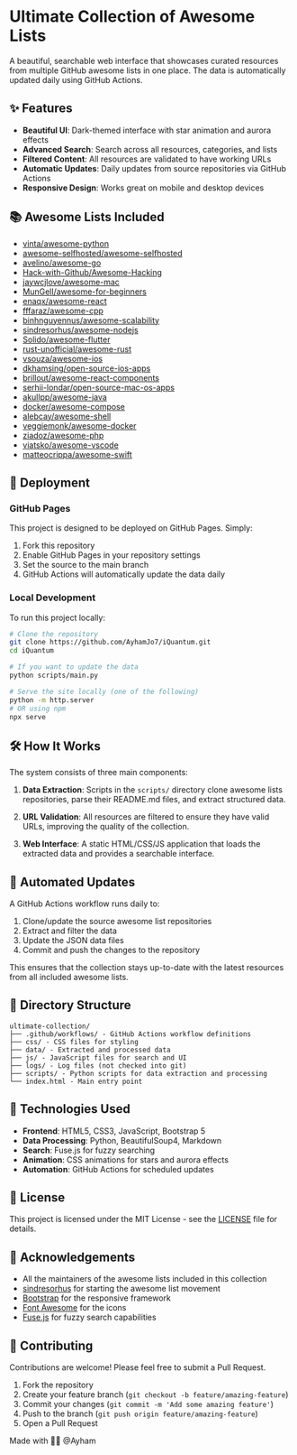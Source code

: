 # Ultimate Collection of Awesome Lists

A beautiful, searchable web interface that showcases curated resources from multiple GitHub awesome lists in one place. The data is automatically updated daily using GitHub Actions.

## ✨ Features

- **Beautiful UI**: Dark-themed interface with star animation and aurora effects
- **Advanced Search**: Search across all resources, categories, and lists
- **Filtered Content**: All resources are validated to have working URLs
- **Automatic Updates**: Daily updates from source repositories via GitHub Actions
- **Responsive Design**: Works great on mobile and desktop devices

## 📚 Awesome Lists Included

- [vinta/awesome-python](https://github.com/vinta/awesome-python)
- [awesome-selfhosted/awesome-selfhosted](https://github.com/awesome-selfhosted/awesome-selfhosted)
- [avelino/awesome-go](https://github.com/avelino/awesome-go)
- [Hack-with-Github/Awesome-Hacking](https://github.com/Hack-with-Github/Awesome-Hacking)
- [jaywcjlove/awesome-mac](https://github.com/jaywcjlove/awesome-mac)
- [MunGell/awesome-for-beginners](https://github.com/MunGell/awesome-for-beginners)
- [enaqx/awesome-react](https://github.com/enaqx/awesome-react)
- [fffaraz/awesome-cpp](https://github.com/fffaraz/awesome-cpp)
- [binhnguyennus/awesome-scalability](https://github.com/binhnguyennus/awesome-scalability)
- [sindresorhus/awesome-nodejs](https://github.com/sindresorhus/awesome-nodejs)
- [Solido/awesome-flutter](https://github.com/Solido/awesome-flutter)
- [rust-unofficial/awesome-rust](https://github.com/rust-unofficial/awesome-rust)
- [vsouza/awesome-ios](https://github.com/vsouza/awesome-ios)
- [dkhamsing/open-source-ios-apps](https://github.com/dkhamsing/open-source-ios-apps)
- [brillout/awesome-react-components](https://github.com/brillout/awesome-react-components)
- [serhii-londar/open-source-mac-os-apps](https://github.com/serhii-londar/open-source-mac-os-apps)
- [akullpp/awesome-java](https://github.com/akullpp/awesome-java)
- [docker/awesome-compose](https://github.com/docker/awesome-compose)
- [alebcay/awesome-shell](https://github.com/alebcay/awesome-shell)
- [veggiemonk/awesome-docker](https://github.com/veggiemonk/awesome-docker)
- [ziadoz/awesome-php](https://github.com/ziadoz/awesome-php)
- [viatsko/awesome-vscode](https://github.com/viatsko/awesome-vscode)
- [matteocrippa/awesome-swift](https://github.com/matteocrippa/awesome-swift)

## 🚀 Deployment

### GitHub Pages

This project is designed to be deployed on GitHub Pages. Simply:

1. Fork this repository
2. Enable GitHub Pages in your repository settings
3. Set the source to the main branch
4. GitHub Actions will automatically update the data daily

### Local Development

To run this project locally:

```bash
# Clone the repository
git clone https://github.com/AyhamJo7/iQuantum.git
cd iQuantum

# If you want to update the data
python scripts/main.py

# Serve the site locally (one of the following)
python -m http.server
# OR using npm
npx serve
```

## 🛠️ How It Works

The system consists of three main components:

1. **Data Extraction**: Scripts in the `scripts/` directory clone awesome lists repositories, parse their README.md files, and extract structured data.

2. **URL Validation**: All resources are filtered to ensure they have valid URLs, improving the quality of the collection.

3. **Web Interface**: A static HTML/CSS/JS application that loads the extracted data and provides a searchable interface.

## 🔄 Automated Updates

A GitHub Actions workflow runs daily to:

1. Clone/update the source awesome list repositories
2. Extract and filter the data
3. Update the JSON data files
4. Commit and push the changes to the repository

This ensures that the collection stays up-to-date with the latest resources from all included awesome lists.

## 📁 Directory Structure

```
ultimate-collection/
├── .github/workflows/ - GitHub Actions workflow definitions
├── css/ - CSS files for styling
├── data/ - Extracted and processed data
├── js/ - JavaScript files for search and UI
├── logs/ - Log files (not checked into git)
├── scripts/ - Python scripts for data extraction and processing
└── index.html - Main entry point
```

## 🔧 Technologies Used

- **Frontend**: HTML5, CSS3, JavaScript, Bootstrap 5
- **Data Processing**: Python, BeautifulSoup4, Markdown
- **Search**: Fuse.js for fuzzy searching
- **Animation**: CSS animations for stars and aurora effects
- **Automation**: GitHub Actions for scheduled updates

## 📖 License

This project is licensed under the MIT License - see the [LICENSE](LICENSE) file for details.

## 🙏 Acknowledgements

- All the maintainers of the awesome lists included in this collection
- [sindresorhus](https://github.com/sindresorhus) for starting the awesome list movement
- [Bootstrap](https://getbootstrap.com/) for the responsive framework
- [Font Awesome](https://fontawesome.com/) for the icons
- [Fuse.js](https://fusejs.io/) for fuzzy search capabilities

## 🤝 Contributing

Contributions are welcome! Please feel free to submit a Pull Request.

1. Fork the repository
2. Create your feature branch (`git checkout -b feature/amazing-feature`)
3. Commit your changes (`git commit -m 'Add some amazing feature'`)
4. Push to the branch (`git push origin feature/amazing-feature`)
5. Open a Pull Request

Made with 🤍🤍 @Ayham 
